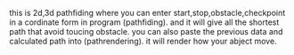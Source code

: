 this is 2d,3d pathfiding where you can enter start,stop,obstacle,checkpoint in a cordinate form in program (pathfiding). and it will give all the shortest path that avoid toucing obstacle. you can also paste the previous data and calculated path into (pathrendering). it will render how your abject move.